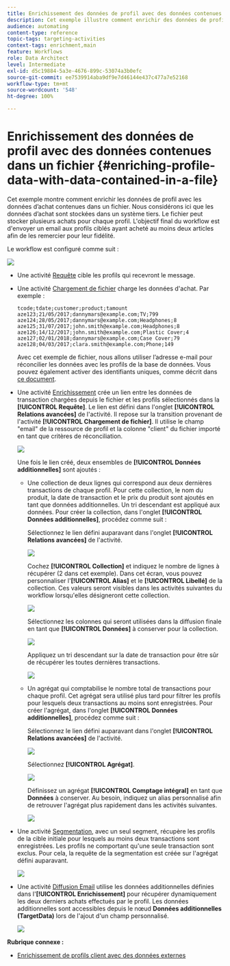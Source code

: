 ```yaml
---
title: Enrichissement des données de profil avec des données contenues dans un fichier
description: Cet exemple illustre comment enrichir des données de profil avec des données d'achat contenues dans un fichier.
audience: automating
content-type: reference
topic-tags: targeting-activities
context-tags: enrichment,main
feature: Workflows
role: Data Architect
level: Intermediate
exl-id: d5c19884-5a3e-4676-899c-53074a3b0efc
source-git-commit: ee7539914aba9df9e7d46144e437c477a7e52168
workflow-type: tm+mt
source-wordcount: '548'
ht-degree: 100%

---
```


# Enrichissement des données de profil avec des données contenues dans un fichier {#enriching-profile-data-with-data-contained-in-a-file}

Cet exemple montre comment enrichir les données de profil avec les données d’achat contenues dans un fichier. Nous considérons ici que les données d’achat sont stockées dans un système tiers. Le fichier peut stocker plusieurs achats pour chaque profil. L&#39;objectif final du workflow est d&#39;envoyer un email aux profils ciblés ayant acheté au moins deux articles afin de les remercier pour leur fidélité.

Le workflow est configuré comme suit :

![](assets/enrichment_example_workflow.png)

* Une activité [Requête](../../automating/using/query.md) cible les profils qui recevront le message.
* Une activité [Chargement de fichier](../../automating/using/load-file.md) charge les données d&#39;achat. Par exemple :

  ```
  tcode;tdate;customer;product;tamount
  aze123;21/05/2017;dannymars@example.com;TV;799
  aze124;28/05/2017;dannymars@example.com;Headphones;8
  aze125;31/07/2017;john.smith@example.com;Headphones;8
  aze126;14/12/2017;john.smith@example.com;Plastic Cover;4
  aze127;02/01/2018;dannymars@example.com;Case Cover;79
  aze128;04/03/2017;clara.smith@example.com;Phone;149
  ```

  Avec cet exemple de fichier, nous allons utiliser l’adresse e-mail pour réconcilier les données avec les profils de la base de données. Vous pouvez également activer des identifiants uniques, comme décrit dans [ce document](../../developing/using/configuring-the-resource-s-data-structure.md#generating-a-unique-id-for-profiles-and-custom-resources).

* Une activité [Enrichissement](../../automating/using/enrichment.md) crée un lien entre les données de transaction chargées depuis le fichier et les profils sélectionnés dans la **[!UICONTROL Requête]**. Le lien est défini dans l&#39;onglet **[!UICONTROL Relations avancées]** de l&#39;activité. Il repose sur la transition provenant de l&#39;activité **[!UICONTROL Chargement de fichier]**. Il utilise le champ &quot;email&quot; de la ressource de profil et la colonne &quot;client&quot; du fichier importé en tant que critères de réconciliation.

  ![](assets/enrichment_example_workflow2.png)

  Une fois le lien créé, deux ensembles de **[!UICONTROL Données additionnelles]** sont ajoutés :

   * Une collection de deux lignes qui correspond aux deux dernières transactions de chaque profil. Pour cette collection, le nom du produit, la date de transaction et le prix du produit sont ajoutés en tant que données additionnelles. Un tri descendant est appliqué aux données. Pour créer la collection, dans l&#39;onglet **[!UICONTROL Données additionnelles]**, procédez comme suit :

     Sélectionnez le lien défini auparavant dans l&#39;onglet **[!UICONTROL Relations avancées]** de l&#39;activité.

     ![](assets/enrichment_example_workflow3.png)

     Cochez **[!UICONTROL Collection]** et indiquez le nombre de lignes à récupérer (2 dans cet exemple). Dans cet écran, vous pouvez personnaliser l&#39;**[!UICONTROL Alias]** et le **[!UICONTROL Libellé]** de la collection. Ces valeurs seront visibles dans les activités suivantes du workflow lorsqu&#39;elles désigneront cette collection.

     ![](assets/enrichment_example_workflow4.png)

     Sélectionnez les colonnes qui seront utilisées dans la diffusion finale en tant que **[!UICONTROL Données]** à conserver pour la collection.

     ![](assets/enrichment_example_workflow6.png)

     Appliquez un tri descendant sur la date de transaction pour être sûr de récupérer les toutes dernières transactions.

     ![](assets/enrichment_example_workflow7.png)

   * Un agrégat qui comptabilise le nombre total de transactions pour chaque profil. Cet agrégat sera utilisé plus tard pour filtrer les profils pour lesquels deux transactions au moins sont enregistrées. Pour créer l&#39;agrégat, dans l&#39;onglet **[!UICONTROL Données additionnelles]**, procédez comme suit :

     Sélectionnez le lien défini auparavant dans l&#39;onglet **[!UICONTROL Relations avancées]** de l&#39;activité.

     ![](assets/enrichment_example_workflow3.png)

     Sélectionnez **[!UICONTROL Agrégat]**.

     ![](assets/enrichment_example_workflow8.png)

     Définissez un agrégat **[!UICONTROL Comptage intégral]** en tant que **Données** à conserver. Au besoin, indiquez un alias personnalisé afin de retrouver l&#39;agrégat plus rapidement dans les activités suivantes.

     ![](assets/enrichment_example_workflow9.png)

* Une activité [Segmentation](../../automating/using/segmentation.md), avec un seul segment, récupère les profils de la cible initiale pour lesquels au moins deux transactions sont enregistrées. Les profils ne comportant qu&#39;une seule transaction sont exclus. Pour cela, la requête de la segmentation est créée sur l&#39;agrégat défini auparavant.

  ![](assets/enrichment_example_workflow5.png)

* Une activité [Diffusion Email](../../automating/using/email-delivery.md) utilise les données additionnelles définies dans l&#39;**[!UICONTROL Enrichissement]** pour récupérer dynamiquement les deux derniers achats effectués par le profil. Les données additionnelles sont accessibles depuis le nœud **Données additionnelles (TargetData)** lors de l&#39;ajout d&#39;un champ personnalisé.

  ![](assets/enrichment_example_workflow10.png)

**Rubrique connexe :**

* [Enrichissement de profils client avec des données externes](https://helpx.adobe.com/fr/campaign/kb/simplify-campaign-management.html#Managedatatofuelengagingexperiences)
